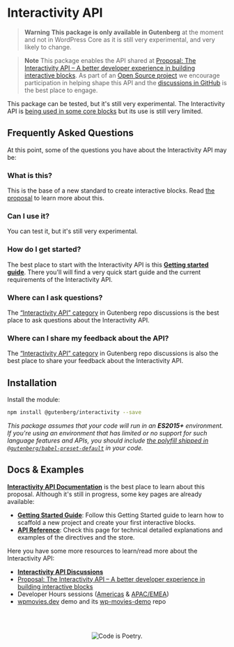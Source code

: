 # Interactivity API

> **Warning**
> **This package is only available in Gutenberg** at the moment and not in WordPress Core as it is still very experimental, and very likely to change.


> **Note**
> This package enables the API shared at [Proposal: The Interactivity API – A better developer experience in building interactive blocks](https://make.wordpress.org/core/2023/03/30/proposal-the-interactivity-api-a-better-developer-experience-in-building-interactive-blocks/). As part of an [Open Source project](https://developer.wordpress.org/block-editor/getting-started/faq/#the-gutenberg-project) we encourage participation in helping shape this API and the [discussions in GitHub](https://github.com/WordPress/gutenberg/discussions/categories/interactivity-api) is the best place to engage.

This package can be tested, but it's still very experimental.
The Interactivity API is [being used in some core blocks](https://github.com/search?q=repo%3AWordPress%2Fgutenberg%20%40wordpress%2Finteractivity&type=code) but its use is still very limited.


## Frequently Asked Questions

At this point, some of the questions you have about the Interactivity API may be:

### What is this?

This is the base of a new standard to create interactive blocks. Read [the proposal](https://make.wordpress.org/core/2023/03/30/proposal-the-interactivity-api-a-better-developer-experience-in-building-interactive-blocks/) to learn more about this.

### Can I use it?

You can test it, but it's still very experimental.

### How do I get started?

The best place to start with the Interactivity API is this [**Getting started guide**](https://github.com/WordPress/gutenberg/blob/trunk/packages/interactivity/docs/1-getting-started.md). There you'll will find a very quick start guide and the current requirements of the Interactivity API.

### Where can I ask questions?

The [“Interactivity API” category](https://github.com/WordPress/gutenberg/discussions/categories/interactivity-api) in Gutenberg repo discussions is the best place to ask questions about the Interactivity API.

### Where can I share my feedback about the API?

The [“Interactivity API” category](https://github.com/WordPress/gutenberg/discussions/categories/interactivity-api) in Gutenberg repo discussions is also the best place to share your feedback about the Interactivity API.

## Installation

Install the module:

```bash
npm install @gutenberg/interactivity --save
```

_This package assumes that your code will run in an **ES2015+** environment. If you're using an environment that has limited or no support for such language features and APIs, you should include [the polyfill shipped in `@gutenberg/babel-preset-default`](https://github.com/WordPress/gutenberg/tree/HEAD/packages/babel-preset-default#polyfill) in your code._

## Docs & Examples

**[Interactivity API Documentation](https://github.com/WordPress/gutenberg/tree/trunk/packages/interactivity/docs)** is the best place to learn about this proposal. Although it's still in progress, some key pages are already available:

- **[Getting Started Guide](https://github.com/WordPress/gutenberg/blob/trunk/packages/interactivity/docs/1-getting-started.md)**: Follow this Getting Started guide to learn how to scaffold a new project and create your first interactive blocks.
- **[API Reference](https://github.com/WordPress/gutenberg/blob/trunk/packages/interactivity/docs/2-api-reference.md)**: Check this page for technical  detailed explanations and examples of the directives and the store.

Here you have some more resources to learn/read more about the Interactivity API:

- **[Interactivity API Discussions](https://github.com/WordPress/gutenberg/discussions/52882)**
- [Proposal: The Interactivity API – A better developer experience in building interactive blocks](https://make.wordpress.org/core/2023/03/30/proposal-the-interactivity-api-a-better-developer-experience-in-building-interactive-blocks/)
- Developer Hours sessions ([Americas](https://www.youtube.com/watch?v=RXNoyP2ZiS8&t=664s) & [APAC/EMEA](https://www.youtube.com/watch?v=6ghbrhyAcvA))
- [wpmovies.dev](http://wpmovies.dev/) demo and its [wp-movies-demo](https://github.com/WordPress/wp-movies-demo) repo

<br /><br /><p align="center"><img src="https://s.w.org/style/images/codeispoetry.png?1" alt="Code is Poetry." /></p>
